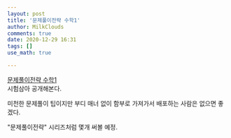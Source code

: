 ```yaml
---
layout: post
title: '문제풀이전략 수학1'
author: MilkClouds
comments: true
date: 2020-12-29 16:31
tags: []
use_math: true

---
```





[문제풀이전략 수학1](\files\문제풀이전략\문제풀이전략_수학1(배포용).hwp)  
시험삼아 공개해본다.  

미천한 문제풀이 팁이지만 부디 매너 없이 함부로 가져가서 배포하는 사람은 없으면 좋겠다. 

"문제풀이전략" 시리즈처럼 몇개 써볼 예정.